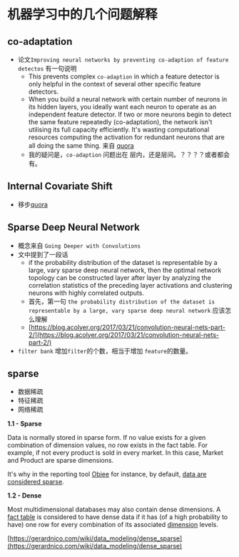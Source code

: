 # 机器学习中的几个问题解释

## co-adaptation

* 论文`Improving neural networks by preventing co-adaption of feature detectos` 有一句说明
  * This prevents complex `co-adaption` in which a feature detector is only helpful in the context of several other specific feature detectors.
  * When you build a neural network with certain number of neurons in its hidden layers, you ideally want each neuron to operate as an independent feature detector. If two or more neurons begin to detect the same feature repeatedly (co-adaptation), the network isn't utilising its full capacity efficiently. It's wasting computational resources computing the activation for redundant neurons that are all doing the same thing.  来自 [quora](https://www.quora.com/What-does-co-adaptation-of-neurons-in-a-Neural-network-mean)
  * 我的疑问是，`co-adaption` 问题出在 层内，还是层间。？？？？或者都会有。



## Internal Covariate Shift

* 移步[quora](https://www.quora.com/What-is-Covariate-shift)



## Sparse Deep Neural Network

* 概念来自 `Going Deeper with Convolutions` 
* 文中提到了一段话
  * if the probability distribution of the dataset is representable by a large, vary sparse deep neural network, then the optimal network topology can be constructed layer after layer by analyzing the correlation statistics of the preceding layer activations and clustering neurons with highly correlated outputs.
  * 首先，第一句 `the probability distribution of the dataset is representable by a large, vary sparse deep neural network` 应该怎么理解
  * [https://blog.acolyer.org/2017/03/21/convolution-neural-nets-part-2/](https://blog.acolyer.org/2017/03/21/convolution-neural-nets-part-2/)
* `filter bank` 增加`filter`的个数，相当于增加 `feature`的数量。



## sparse

* 数据稀疏
* 特征稀疏
* 网络稀疏

**1.1 - Sparse**

Data is normally stored in sparse form. If no value exists for a given combination of dimension values, no row exists in the fact table. For example, if not every product is sold in every market. In this case, Market and Product are sparse dimensions.

It's why in the reporting tool [Obiee](https://gerardnico.com/wiki/dat/obiee/start) for instance, by default, [data are considered sparse](https://gerardnico.com/wiki/dat/obiee/obis/dense).

**1.2 - Dense**

Most multidimensional databases may also contain dense dimensions. A [fact table](https://gerardnico.com/wiki/olap/dimensional_modeling/fact_table) is considered to have dense data if it has (of a high probability to have) one row for every combination of its associated [dimension](https://gerardnico.com/wiki/olap/dimensional_modeling/dimension) levels.

[https://gerardnico.com/wiki/data_modeling/dense_sparse](https://gerardnico.com/wiki/data_modeling/dense_sparse)

